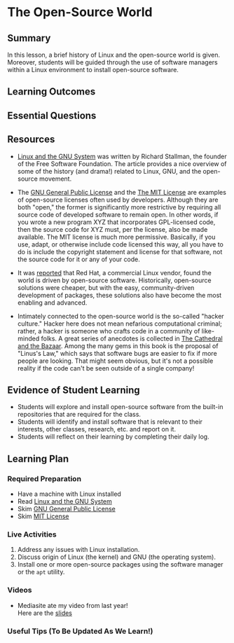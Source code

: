 <!--
This "lecture" or "lesson" template is adapted from the one provided here:
 http://www.buffalo.edu/ubcei/enhance/teaching/lesson-planning.html
Although the page produced from this is learner-facing, some of the
lesson plan structure
-->

# The Open-Source World                                                                    

## Summary

<!--
Short description of the lesson.
-->

In this lesson, a brief history of Linux and the open-source world is given.
Moreover, students will be guided through the use of software managers within
a Linux environment to install open-source software.


<!--
********* STAGE 1 - DESIRED RESULTS ********************************************
-->

## Learning Outcomes

<!--
      What course goals or outcomes will this lesson address?
-->



## Essential Questions

<!--
      What question(s) will your students be able to answer by the end of
      instruction?
-->

## Resources

<!--
      What resources can be made available to your student to support their
      active learning?
      What formats are best suited to complement your course material?
-->

- [Linux and the GNU System](https://www.gnu.org/gnu/linux-and-gnu.html) was
written by Richard Stallman, the founder of the Free Software Foundation.
The article provides a nice overview of some of the history (and drama!)
related to Linux, GNU, and the open-source movement.

- The [GNU General Public License](https://www.gnu.org/licenses/gpl-3.0.html)
and the [The MIT License](https://opensource.org/licenses/MIT) are examples
of open-source licenses often used by developers.  Although they are both
"open," the former is significantly more restrictive by requiring all source
code of developed software to remain open.  In other words, if you wrote a
new program XYZ that incorporates GPL-licensed code, then the source
code for XYZ must, per the license, also be made available.  The MIT license
is much more permissive.  Basically, if you use, adapt, or otherwise include
code licensed this way, all you have to do is include the copyright statement
and license for that software, not the source code for it or any of your
code.

- It was [reported](https://www.zdnet.com/article/red-hat-survey-finds-were-living-in-an-open-source-world/) that
Red Hat, a commercial Linux vendor, found the
world is driven by open-source software.  Historically, open-source solutions
were cheaper, but with the easy, community-driven development of packages,
these solutions also have become the most enabling and advanced.

- Intimately connected to the open-source world is the so-called "hacker culture."
Hacker here does not mean nefarious computational criminal; rather, a hacker
is someone who crafts code in a community of like-minded folks.  A great
series of anecdotes is collected
in [The Cathedral and the Bazaar](http://www.catb.org/~esr/writings/cathedral-bazaar/).
Among the many gems in this book is the proposal of "Linus's Law," which
says that software bugs are easier to fix if more people are looking.
That might seem obvious, but it's not a possible reality if the code can't
be seen outside of a single company!


<!--
********* STAGE 2 - ASSESSMENT EVIDENCE ****************************************
-->

##  Evidence of Student Learning

<!--
      How will you assess students’ prior knowledge?
      What criteria will be used to assess student performance?
      What evidence will be collected to demonstrate achievement?
      How will students reflect and self-assess their learning?
-->


  - Students will explore and install open-source software from the
    built-in repositories that are required for the class.
  - Students will identify and install software that is relevant to
    their interests, other classes, research, etc. and report on it.
  - Students will reflect on their learning by completing their daily log.

<!--
********* STAGE 3 - LEARNING PLAN ****************************************
-->


## Learning Plan

<!--
List the steps in chronological order to create a timeline of what
will occur in your lesson.

Consider how each of the components below will be included in your
lesson if applicable:

   - Anticipatory Sets/Hooks
       * How will you introduce the material and capture their attention?
   - Teacher Modeling
       * What instructional content and techniques will be incorporated
         into this lesson?
   - Guided Practice
       * How will you scaffold information for your students?
       * How will collaborative learning be used?
   - Learning Activities
       * How will students actively engage with the material?
       * How will students work towards achievement of the learning outcomes?
   - Independent Practice
       * How will students show evidence of learning?
   - Reflection
       * What have you learned about your teaching and content covered in this unit?
       * What changes or adjustments could you make?
       * What were the strongest features of your unit?
       * What are your overall reflections in the course to this point?
   - Conclusion and Preview
       * What should students take away from this lesson?
       * What will happen next? Why?
-->

### Required Preparation

  - Have a machine with Linux installed
  - Read [Linux and the GNU System](https://www.gnu.org/gnu/about-gnu.html)
  - Skim [GNU General Public License](https://www.gnu.org/licenses/gpl-3.0.html)
  - Skim [MIT License](https://opensource.org/licenses/MIT)

### Live Activities

  1. Address any issues with Linux installation.
  2. Discuss origin of Linux (the kernel) and GNU (the operating system).
  3. Install one or more open-source packages using the software manager or
     the `apt` utility.

### Videos

 - Mediasite ate my video from last year!  
   Here are the [slides](https://github.com/robertsj/me701/blob/f2019/lectures/GettingToKnowTheOpenSourceWorld.ipynb)

### Useful Tips (To Be Updated As We Learn!)

